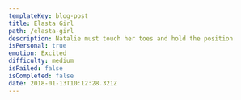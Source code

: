 ```yaml
---
templateKey: blog-post
title: Elasta Girl
path: /elasta-girl
description: Natalie must touch her toes and hold the position
isPersonal: true
emotion: Excited
difficulty: medium
isFailed: false 
isCompleted: false
date: 2018-01-13T10:12:28.321Z
---
```


